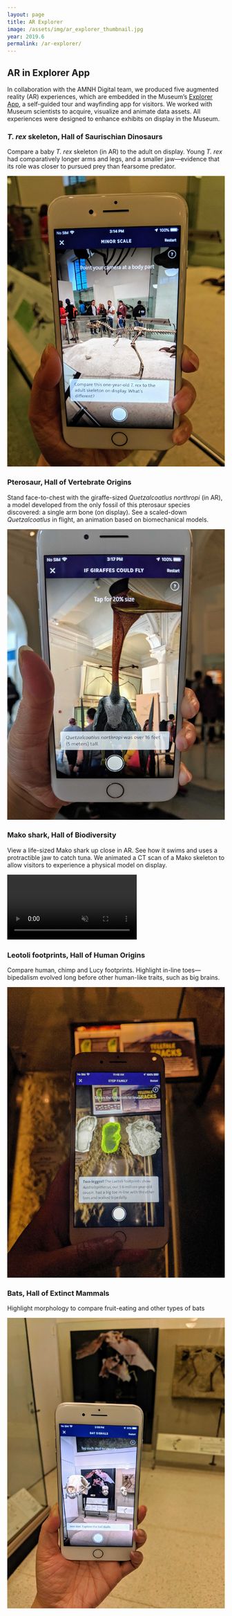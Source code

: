 ```yaml
---
layout: page
title: AR Explorer
image: /assets/img/ar_explorer_thumbnail.jpg
year: 2019.6
permalink: /ar-explorer/
---
```


## AR in Explorer App

In collaboration with the AMNH Digital team, we produced five augmented reality (AR) experiences, which are embedded in the Museum’s [Explorer App](https://www.amnh.org/apps/explorer), a self-guided tour and wayfinding app for visitors. We worked with Museum scientists to acquire, visualize and animate data assets. All experiences were designed to enhance exhibits on display in the Museum.

### <i>T. rex</i> skeleton, Hall of Saurischian Dinosaurs

Compare a baby <i>T. rex</i> skeleton (in AR) to the adult on display. Young <i>T. rex</i> had comparatively longer arms and legs, and a smaller jaw—evidence that its role was closer to pursued prey than fearsome predator.

![A screenshot of a hand holding a smartphone that is displaying a 1-year-old T. rex skeleton overlaid in the Museum's physical exhibits](/assets/img/ar_explorer_trex.jpg)

### Pterosaur, Hall of Vertebrate Origins

Stand face-to-chest with the giraffe-sized <i>Quetzalcoatlus northropi</i> (in AR), a model developed from the only fossil of this pterosaur species discovered: a single arm bone (on display). See a scaled-down <i>Quetzalcoatlus</i> in flight, an animation based on biomechanical models. 


![A screenshot of a hand holding a smartphone that is displaying a Quetzalcoatlus in real size overlaid in the Museum's physical exhibits](/assets/img/ar_explorer_ptero.jpg)

### Mako shark, Hall of Biodiversity

View a life-sized Mako shark up close in AR. See how it swims and uses a protractible jaw to catch tuna. We animated a CT scan of a Mako skeleton to allow visitors to experience a physical model on display. 

<video src="/assets/video/ar_explorer_mako.mp4" muted autoplay loop controls></video>

### Leotoli footprints, Hall of Human Origins

Compare human, chimp and Lucy footprints. Highlight in-line toes—bipedalism evolved long before other human-like traits, such as big brains.

![A screenshot of a hand holding a smartphone that is displaying three different footprints overlaid in the Museum's physical exhibits](/assets/img/ar_explorer_footprints.jpg)

### Bats, Hall of Extinct Mammals

Highlight morphology to compare fruit-eating and other types of bats

![A screenshot of a hand holding a smartphone that is displaying a three small bat skulls overlaid in the Museum's physical exhibits](/assets/img/ar_explorer_bats.jpg)
